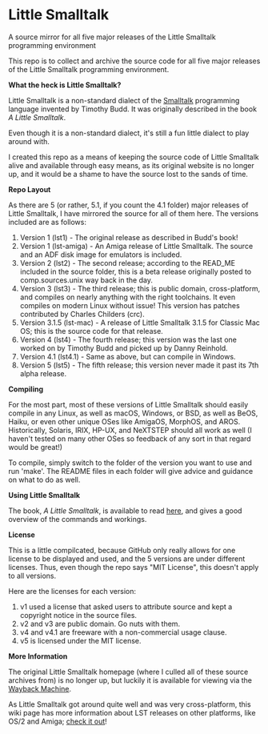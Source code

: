 # Little Smalltalk
A source mirror for all five major releases of the Little Smalltalk programming environment

This repo is to collect and archive the source code for all five major releases of the Little
Smalltalk programming environment.

**What the heck is Little Smalltalk?**

Little Smalltalk is a non-standard dialect of the [Smalltalk](https://en.wikipedia.org/wiki/Smalltalk) programming language invented by Timothy Budd. It was originally described in the book *A Little Smalltalk*.

Even though it is a non-standard dialect, it's still a fun little dialect to play around with.

I created this repo as a means of keeping the source code of Little Smalltalk alive and available through easy means, as its original website is no longer up, and it would be a shame to have the source lost to the sands of time.

**Repo Layout**

As there are 5 (or rather, 5.1, if you count the 4.1 folder) major releases of Little Smalltalk, I have mirrored the source for all of them here. The versions included are as follows:

1. Version 1 (lst1) - The original release as described in Budd's book!
2. Version 1 (lst-amiga) - An Amiga release of Little Smalltalk. The source and an ADF disk image for emulators is included.
3. Version 2 (lst2) - The second release; according to the READ_ME included in the source folder, this is a beta release originally posted to comp.sources.unix way back in the day.
4. Version 3 (lst3) - The third release; this is public domain, cross-platform, and compiles on nearly anything with the right toolchains. It even compiles on modern Linux without issue! This version has patches contributed by Charles Childers (crc).
5. Version 3.1.5 (lst-mac) - A release of Little Smalltalk 3.1.5 for Classic Mac OS; this is the source code for that release.
6. Version 4 (lst4) - The fourth release; this version was the last one worked on by Timothy Budd and picked up by Danny Reinhold.
7. Version 4.1 (lst4.1) - Same as above, but can compile in Windows.
8. Version 5 (lst5) - The fifth release; this version never made it past its 7th alpha release.


**Compiling**

For the most part, most of these versions of Little Smalltalk should easily compile in any Linux, as well as macOS, Windows, or BSD, as well as BeOS, Haiku, or even other unique OSes like AmigaOS, MorphOS, and AROS. Historically, Solaris, IRIX, HP-UX, and NeXTSTEP should all work as well (I haven't tested on many other OSes so feedback of any sort in that regard would be great!)

To compile, simply switch to the folder of the version you want to use and run 'make'. The README files in each folder will give advice and guidance on what to do as well.

**Using Little Smalltalk**

The book, *A Little Smalltalk*, is available to read [here](http://sdmeta.gforge.inria.fr/FreeBooks/LittleSmalltalk/ALittleSmalltalk.pdf), and gives a good overview of the commands and workings.

**License**

This is a little compilcated, because GitHub only really allows for one license to be displayed and used, and the 5 versions are under different licenses. Thus, even though the repo says "MIT License", this doesn't apply to all versions.

Here are the licenses for each version:

1. v1 used a license that asked users to attribute source and kept a copyright notice in the source files.
2. v2 and v3 are public domain. Go nuts with them.
3. v4 and v4.1 are freeware with a non-commercial usage clause.
4. v5 is licensed under the MIT license.

**More Information**

The original Little Smalltalk homepage (where I culled all of these source archives from) is no longer up, but luckily it is available for viewing via the [Wayback Machine](https://web.archive.org/web/20071005060831/http://www.littlesmalltalk.org/index.php?page=home).

As Little Smalltalk got around quite well and was very cross-platform, this wiki page has more information about LST releases on other platforms, like OS/2 and Amiga; [check it out](http://www.edm2.com/index.php/Little_Smalltalk)!